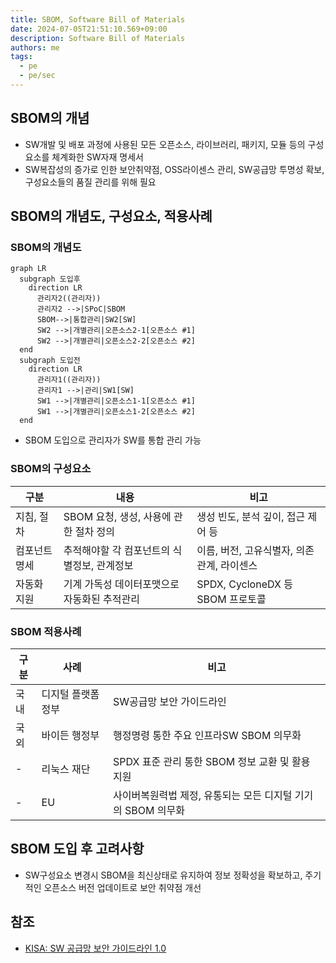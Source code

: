 ```yaml
---
title: SBOM, Software Bill of Materials
date: 2024-07-05T21:51:10.569+09:00
description: Software Bill of Materials
authors: me
tags: 
  - pe
  - pe/sec 
---
```


## SBOM의 개념

- SW개발 및 배포 과정에 사용된 모든 오픈소스, 라이브러리, 패키지, 모듈 등의 구성요소를 체계화한 SW자재 명세서
- SW복잡성의 증가로 인한 보안취약점, OSS라이센스 관리, SW공급망 투명성 확보, 구성요소들의 품질 관리를 위해 필요

## SBOM의 개념도, 구성요소, 적용사례

### SBOM의 개념도

```mermaid
graph LR
  subgraph 도입후
    direction LR
      관리자2((관리자))
      관리자2 -->|SPoC|SBOM
      SBOM-->|통합관리|SW2[SW] 
      SW2 -->|개별관리|오픈소스2-1[오픈소스 #1]
      SW2 -->|개별관리|오픈소스2-2[오픈소스 #2]
  end
  subgraph 도입전
    direction LR
      관리자1((관리자))
      관리자1 -->|관리|SW1[SW] 
      SW1 -->|개별관리|오픈소스1-1[오픈소스 #1]
      SW1 -->|개별관리|오픈소스1-2[오픈소스 #2]
  end
```

- SBOM 도입으로 관리자가 SW를 통합 관리 가능

### SBOM의 구성요소

| 구분 | 내용 | 비고 |
| --- | --- | --- |
| 지침, 절차 | SBOM 요청, 생성, 사용에 관한 절차 정의 | 생성 빈도, 분석 깊이, 접근 제어 등 |
| 컴포넌트 명세 | 추적해야할 각 컴포넌트의 식별정보, 관계정보 | 이름, 버전, 고유식별자, 의존관계, 라이센스 |
| 자동화 지원 | 기계 가독성 데이터포맷으로 자동화된 추적관리 | SPDX, CycloneDX 등 SBOM 프로토콜 |

### SBOM 적용사례

| 구분 | 사례 | 비고 |
| --- | --- | --- |
| 국내 | 디지털 플랫폼 정부 | SW공급망 보안 가이드라인 |
| 국외 | 바이든 행정부 | 행정명령 통한 주요 인프라SW SBOM 의무화 |
| - | 리눅스 재단 | SPDX 표준 관리 통한 SBOM 정보 교환 및 활용 지원 |
| - | EU | 사이버복원력법 제정, 유통되는 모든 디지털 기기의 SBOM 의무화 |

## SBOM 도입 후 고려사항

- SW구성요소 변경시 SBOM을 최신상태로 유지하여 정보 정확성을 확보하고, 주기적인 오픈소스 버전 업데이트로 보안 취약점 개선

## 참조

- [KISA: SW 공급망 보안 가이드라인 1.0](https://www.kisa.or.kr/2060204/form?postSeq=15&page=1)
